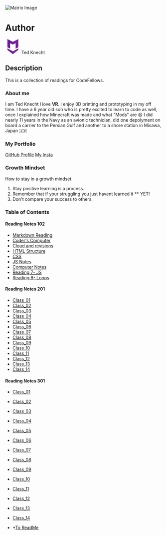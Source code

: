![Matrix Image](https://www.teahub.io/photos/full/88-880248_cypher-matrix-computer.jpg "Matrix Image")
# Author 
![alt text](https://github.com/adam-p/markdown-here/raw/master/src/common/images/icon48.png "not my logo")
Ted Knecht

##  Description
This is a collection of readings for CodeFellows.

###  About me
I am Ted Knecht I love  **VR**. I enjoy 3D printing and prototyping in my off time. I have a 6 year old son who is pretty excited to learn to code as well, once I explained how Minecraft was made and what "Mods" are :laughing:
I did nearly 11 years in the Navy as an avionic technician, did one depolyment on board a carrier to the Persian Gulf and another to a shore station in Misawa, Japan :jp:

###  My Portfolio

[GitHub Profile](https://github.com/Ritzoosk)
[My Insta](https://www.instagram.com/arbor_and_ore/?hl=en)


###  Growth Mindset
How to stay in a  growth mindset.

1.  Stay positive learning is a process.
2.  Remember that if your struggling you just havent learned it ** YET!
3.  Don't compare your success to others.

### Table of Contents

#### Reading Notes 102

- [Markdown Reading](markdown.md) 
- [Coder's Computer](coders_computer.md)
- [Cloud and revisions](revisions_cloud.md)
- [HTML Structure](html.md)
- [CSS](css_notes.md)
- [JS Notes](js_notes.md)
- [Computer Notes](comp_notes.md)
- [Reading 7- JS](rd7_js.md)
- [Reading 8- Loops](rd8_loops.md)

#### Reading Notes 201
- [Class_01](/201/class-01.md) 
- [Class_02](/201/class-02.md)
- [Class_03](/201/class-03.md)
- [Class_04](/201/class-04.md)
- [Class_05](/201/class-05.md)
- [Class_06](/201/class-06.md)
- [Class_07](/201/class-07.md)
- [Class_08](/201/class-08.md)
- [Class_09](/201/class-09.md)
- [Class_10](/201/class-10.md)
- [Class_11](/201/class-11.md)
- [Class_12](/201/class-12.md)
- [Class_13](/201/class-13.md)
- [Class_14](/201/class-14.md)

#### Reading Notes 301
- [Class_01](/301/class-01.md) 
- [Class_02](/301/class-02.md)
- [Class_03](/301/class-03.md)
- [Class_04](/301/read-04.md)
- [Class_05](/301/read-05.md)
- [Class_06](/301/read-06.md)
- [Class_07](/301/read-07.md)
- [Class_08](/301/read-08.md)
- [Class_09](/301/class-09.md)
- [Class_10](/301/class-10.md)
- [Class_11](/301/class-11.md)
- [Class_12](/301/class-12.md)
- [Class_13](/201/class-13.md)
- [Class_14](/201/class-14.md)


- *[To ReadMe](https://github.com/Ritzoosk/reading-notes)


